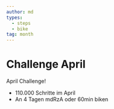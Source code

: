 ```yaml
---
author: md
types:
  - steps
  - bike
tag: month
---
```

# Challenge April

April Challenge!

- 110.000 Schritte im April
- An 4 Tagen mdRzA oder 60min biken